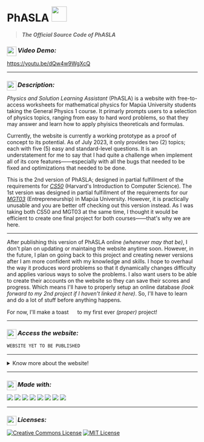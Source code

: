 # PhASLA <img src="https://media.giphy.com/media/3rgXBRLRkHUh5QASyI/giphy.gif" width="40">
> _**The Official Source Code of PhASLA**_

<!--- Video Demo ---> 
### _Video Demo:_ <img src="https://img.icons8.com/ios/250/FFFFFF/youtube-play.png" width="25" align="left">
https://youtu.be/dQw4w9WgXcQ

---

<!--- Description ---> 
### _Description:_ <img src="https://img.icons8.com/ios/250/FFFFFF/pin3.png" width="25" align="left">
_Physics and Solution Learning Assistant_ (PhASLA) is a website with free-to-access worksheets for mathematical physics for Mapúa University students taking the General Physics 1 course. It primarly prompts users to a selection of physics topics, ranging from easy to hard word problems, so that they may answer and learn how to apply phyisics theoreticals and formulas.


Currently, the website is currently a working prototype as a proof of concept to its potential. As of July 2023, it only provides two (2) topics; each with five (5) easy and standard-level questions. It is an understatement for me to say that I had quite a challenge when implement all of its core features——especially with all the bugs that needed to be fixed and optimizations that needed to be done.


This is the 2nd version of PhASLA; designed in partial fulfillment of the requirements for <a href="https://www.edx.org/course/introduction-computer-science-harvardx-cs50x?index=product&queryID=07ccb8ff67155b3c3c27b8dda3ef9083&position=1&linked_from=autocomplete&c=autocomplete">_CS50_<a> (Harvard's Introduction to Computer Science). The 1st version was designed in partial fulfillment of the requirements for our <a href="ketpadilla.github.io/MGT03-website/">_MGT03_<a> (Entrepreneurship) in Mapúa University. However, it is practically unusable and you are better off checking out this version instead. As I was taking both CS50 and MGT03 at the same time, I thought it would be efficient to create one final project for both courses——that's why we are here.

---

After publishing this version of PhASLA online _(whenever may that be)_, I don't plan on updating or maintaing the website anytime soon. However, in the future, I plan on going back to this project and creating newer versions after I am more confident with my knowledge and skills. I hope to overhaul the way it produces word problems so that it dynamically changes difficulty and applies various ways to solve the problems. I also want users to be able to create their accounts on the website so they can save their scores and progress. Which means I'll have to properly setup an online database _(look forward to my 2nd project if I haven't linked it here)_. So, I'll have to learn and do a lot of stuff before anything happens.


For now, I'll make a toast <img src="https://media.giphy.com/media/QZnShCmz0a1NZ1qUHl/giphy.gif" width="15"> to my first ever _(proper)_ project!

---

<!--- Website ---> 
### _Access the website:_ <img src="https://img.icons8.com/ios/250/FFFFFF/application-window.png" width="25" align="left">
<div>

```bash 
WEBSITE YET TO BE PUBLISHED
```

---

<!--- Implementation Summary ---> 
<details>
	<summary>Know more about the website!</summary>
	<details><summary>Landing Page</summary><blockquote>
	<h4> 1. Slogan: May the PhASLA be with you </h4>
	It's the slogan we made during our Entreprenuership course!
	<h4> 2. "START SOLVING" Button </h4>
	Want to start learning physics topics? Then just press this button.
	<h4> 3. Navigation Bar </h4>
	A standard for websites to bring to its different pages. You can also click the logo to go to the landing page!
	</blockquote></details>
	<details><summary>Topics Page</summary><blockquote>
	<h4> 1. The Topics </h4>
	Choose one of the topics from our selection and learning solving related word problems.
	<h4> 2. The Worksheet </h4>
	This is where all learning happens
		<h6> a. Difficulty Buttons - Choose how hard the questions should be: easy, standard, or hard. </h6>
		<h6> b. Question Card - See the question you have to answer. </h6>
		<h6> c. Inputs - Place you answer in our number and unit inputs. We made sure to validate them before submitting your answers. We also change the color of the inputs after validating and submitting to tell you what were correct and incorrect. </h6>
		<h6> d. Solution Button and Card - Learn what you need to have and what you need to do to solve the problem——whether you answered correctly or not. </h6>
		<h6> e. Next Button - Go to the next question. We'll take care what happens after you've done all the questions. </h6>
		<h6> f. Finish Button - Done learning? We'll ask you again and give you your score before you leave. </h6>
		<h6> g. Navigtaion Buttons - Want to go to another page? We'll ask you again before you lose your progress. </h6>
	</blockquote></details>
	<details><summary>About Page</summary><blockquote>
	<h4> 1. Description </h4>
	Learn a bit more of what PhASLA is!
 	<h4> 2. The Developers </h4>
  	Meet the developes of PhASLA during our Entreprenuership course and how to contact them!
	</blockquote></details>
</details>

---


<!--- Development ---> 
### _Made with:_ <img src="https://img.icons8.com/ios/250/FFFFFF/source-code.png" width="25" align="left">
<div>
  <!--- HTML ---> 
  <img src="https://img.shields.io/badge/HTML5-E34F26?style=for-the-badge&logo=html5&logoColor=white">
  <!--- CSS ---> 
  <img src="https://img.shields.io/badge/CSS-1572B6?style=for-the-badge&logo=css3&logoColor=white">
  <!--- Javascript ---> 
  <img src="https://img.shields.io/badge/JavaScript-F7DF1E?style=for-the-badge&logo=javascript&logoColor=black">
  <!--- Python ---> 
  <img src="https://img.shields.io/badge/Python-3776AB?style=for-the-badge&logo=python&logoColor=white">
  <!--- Flask ---> 
	<img src="https://img.shields.io/badge/Flask-000000?style=for-the-badge&logo=flask&logoColor=white">
	<!--- SqLite ---> 
	<img src="https://img.shields.io/badge/SQLite-07405E?style=for-the-badge&logo=sqlite&logoColor=white">
  <!--- Bootstrap ---> 
  <img src="https://img.shields.io/badge/Bootstrap-563D7C?style=for-the-badge&logo=bootstrap&logoColor=white">
  <!--- Jinja ---> 
	<img src="https://img.shields.io/badge/Jinja-B41717?style=for-the-badge&logo=jinja&logoColor=white">
</div>

---

<!--- Licenses ---> 
### _Licenses:_ <img src="https://img.icons8.com/ios/250/FFFFFF/info.png" width="25" align="left">
<a rel="license" href="http://creativecommons.org/licenses/by-nc-sa/4.0/"><img alt="Creative Commons License" style="border-width:0" src="https://i.creativecommons.org/l/by-nc-sa/4.0/88x31.png" /></a>
<a rel="license" href="https://opensource.org/licenses/MIT"><img alt="MIT License" src="https://img.shields.io/github/license/Ileriayo/markdown-badges?style=for-the-badge"></a>

